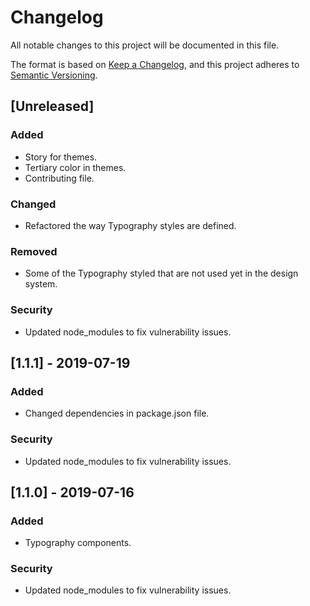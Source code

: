 <!-- Template:
## [x.x.x] - YYYY-MM-DD
### Added
- Change
### Changed
- Change
### Deprecated
- Change
### Removed
- Change
### Fixed
- Change
### Security
- Change
 -->


# Changelog
All notable changes to this project will be documented in this file.

The format is based on [Keep a Changelog](https://keepachangelog.com/en/1.0.0/),
and this project adheres to [Semantic Versioning](https://semver.org/spec/v2.0.0.html).

## [Unreleased]
### Added
- Story for themes.
- Tertiary color in themes.
- Contributing file.
### Changed
- Refactored the way Typography styles are defined.
### Removed
- Some of the Typography styled that are not used yet in the design system.
### Security
- Updated node_modules to fix vulnerability issues.
 

## [1.1.1] - 2019-07-19
### Added
- Changed dependencies in package.json file.
### Security
- Updated node_modules to fix vulnerability issues.

## [1.1.0] - 2019-07-16
### Added
- Typography components.
### Security
- Updated node_modules to fix vulnerability issues.